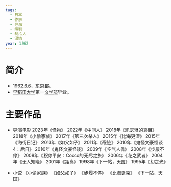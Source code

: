 ```yaml
---
tags:
  - 日本
  - 作家
  - 导演
  - 编剧
  - 制片人
  - 温情
year: 1962
---
```

# 简介

- 1962[.6.6](2024-06-06.md)，[东京都](东京都.md)。
- [早稻田大学](早稻田大学.md)第一[文学部](文学部.md)毕业。
# 主要作品

- 导演电影
2023年《怪物》
2022年《中间人》
2018年《凯瑟琳的真相》
2018年《小偷家族》
2017年《第三次杀人》
2015年《比海更深》
2015年《海街日记》
2013年《如父如子》
2011年《奇迹》
2010年《鬼怪文豪怪谈4：后日》
2010年《鬼怪文豪怪谈》
2009年《空气人偶》
2008年《步履不停》
2008年《祝你平安：Cocco的无尽之旅》
2006年《花之武者》
2004年《无人知晓》
2001年《距离》
1998年《下一站，天国》
1995年《幻之光》

- 小说
《小偷家族》
《如父如子》
《步履不停》
《比海更深》
《下一站，天国》